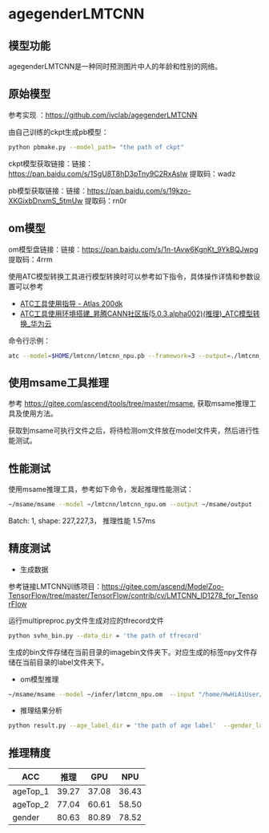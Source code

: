 # agegenderLMTCNN

## 模型功能

agegenderLMTCNN是一种同时预测图片中人的年龄和性别的网络。

## 原始模型

参考实现 ：https://github.com/ivclab/agegenderLMTCNN

由自己训练的ckpt生成pb模型：

```bash
python pbmake.py --model_path= "the path of ckpt"
```

ckpt模型获取链接：链接：https://pan.baidu.com/s/1SgU8T8hD3pTny9C2RxAslw 
提取码：wadz

pb模型获取链接：链接：https://pan.baidu.com/s/19kzo-XKGixbDnxmS_5tmUw 
提取码：rn0r

## om模型

om模型盘链接：链接：https://pan.baidu.com/s/1n-tAvw6KgnKt_9YkBQJwpg 
提取码：4rrm

使用ATC模型转换工具进行模型转换时可以参考如下指令，具体操作详情和参数设置可以参考  

- [ATC工具使用指导 - Atlas 200dk](https://support.huaweicloud.com/ti-atc-A200dk_3000/altasatc_16_002.html) 
- [ATC工具使用环境搭建_昇腾CANN社区版(5.0.3.alpha002)(推理)_ATC模型转换_华为云](https://support.huaweicloud.com/atctool-cann503alpha2infer/atlasatc_16_0004.html)

命令行示例：

```bash
atc --model=$HOME/lmtcnn/lmtcnn_npu.pb --framework=3 --output=./lmtcnn_npu  --soc_version=Ascend310   --input_shape="input:1,227,227,3"
```

## 使用msame工具推理

参考 https://gitee.com/ascend/tools/tree/master/msame, 获取msame推理工具及使用方法。

获取到msame可执行文件之后，将待检测om文件放在model文件夹，然后进行性能测试。

## 性能测试

使用msame推理工具，参考如下命令，发起推理性能测试： 

```bash
~/msame/msame --model ~/lmtcnn/lmtcnn_npu.om --output ~/msame/output  --outfmt TXT --loop 1
```


Batch: 1, shape: 227,227,3， 推理性能 1.57ms

## 精度测试

- 生成数据

参考链接LMTCNN训练项目：https://gitee.com/ascend/ModelZoo-TensorFlow/tree/master/TensorFlow/contrib/cv/LMTCNN_ID1278_for_TensorFlow

运行multipreproc.py文件生成对应的tfrecord文件

```bash
python svhn_bin.py --data_dir = 'the path of tfrecord'
```

生成的bin文件存储在当前目录的imagebin文件夹下。对应生成的标签npy文件存储在当前目录的label文件夹下。

- om模型推理

```bash
~/msame/msame --model ~/infer/lmtcnn_npu.om  --input "/home/HwHiAiUser/lmtcnn/imagebin/"  --output ~/lmtcnn/output/  --outfmt TXT
```

- 推理结果分析
```bash
python result.py --age_label_dir = 'the path of age label'  --gender_label_dir = 'the path of gender label'   --output_dir = 'the folder of the output txt file' 
```

## 推理精度

| ACC      | 推理  | GPU   | NPU   |
| -------- | ----- | ----- | ----- |
| ageTop_1 | 39.27 | 37.08 | 36.43 |
| ageTop_2 | 77.04 | 60.61 | 58.50 |
| gender   | 80.63 | 80.89 | 78.52 |

